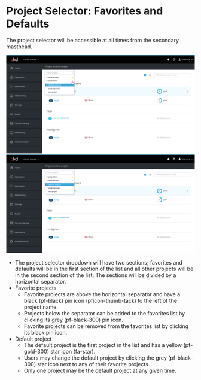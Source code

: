 # Project Selector: Favorites and Defaults

The project selector will be accessible at all times from the secondary masthead.

![image 1](img/1.png)
![image 2](img/1.1.png)

* The project selector dropdown will have two sections; favorites and defaults will be in the first section of the list and all other projects will be in the second section of the list. The sections will be divided by a horizontal separator.
* Favorite projects
  * Favorite projects are above the horizontal separator and have a black (pf-black) pin icon (pficon-thumb-tack) to the left of the project name.
  * Projects below the separator can be added to the favorites list by clicking its grey (pf-black-300) pin icon.
  * Favorite projects can be removed from the favorites list by clicking its black pin icon.
* Default project
  * The default project is the first project in the list and has a yellow (pf-gold-300) star icon (fa-star).
  * Users may change the default project by clicking the grey (pf-black-300) star icon next to any of their favorite projects.
  * Only one project may be the default project at any given time.
